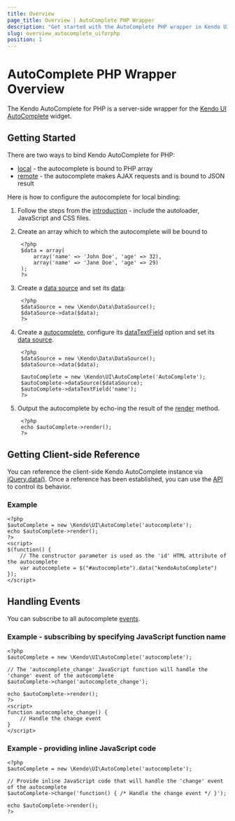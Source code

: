 ```yaml
---
title: Overview
page_title: Overview | AutoComplete PHP Wrapper
description: "Get started with the AutoComplete PHP wrapper in Kendo UI."
slug: overview_autocomplete_uiforphp
position: 1
---
```


# AutoComplete PHP Wrapper Overview

The Kendo AutoComplete for PHP is a server-side wrapper for the [Kendo UI AutoComplete](/api/web/autocomplete) widget.

## Getting Started

There are two ways to bind Kendo AutoComplete for PHP:

* [local](/php/widgets/autocomplete/local-binding) - the autocomplete is bound to PHP array
* [remote](/php/widgets/autocomplete/remote-binding) - the autocomplete makes AJAX requests and is bound to JSON result

Here is how to configure the autocomplete for local binding:

1. Follow the steps from the [introduction](/php/introduction) - include the autoloader, JavaScript and CSS files.
2. Create an array which to which the autocomplete will be bound to

        <?php
        $data = array(
            array('name' => 'John Doe', 'age' => 32),
            array('name' => 'Jane Doe', 'age' => 29)
        );
        ?>
3. Create a [data source](/api/php/Kendo/Data/DataSource) and set its [data](/api/php/Kendo/Data/DataSource#data):

        <?php
        $dataSource = new \Kendo\Data\DataSource();
        $dataSource->data($data);
        ?>
4. Create a [autocomplete](/api/php/Kendo/UI/AutoComplete), configure its [dataTextField](/api/php/Kendo/UI/AutoComplete#datatextfield) option and set its [data source](/api/php/Kendo/UI/AutoComplete#datasource).

        <?php
        $dataSource = new \Kendo\Data\DataSource();
        $dataSource->data($data);

        $autoComplete = new \Kendo\UI\AutoComplete('AutoComplete');
        $autoComplete->dataSource($dataSource);
        $autoComplete->dataTextField('name');
        ?>
5. Output the autocomplete by echo-ing the result of the [render](/api/php/Kendo/UI/Widget#render) method.

        <?php
        echo $autoComplete->render();
        ?>

## Getting Client-side Reference

You can reference the client-side Kendo AutoComplete instance via [jQuery.data()](http://api.jquery.com/jQuery.data/).
Once a reference has been established, you can use the [API](/api/web/autocomplete#methods) to control its behavior.


### Example

    <?php
    $autoComplete = new \Kendo\UI\AutoComplete('autocomplete');
    echo $autoComplete->render();
    ?>
    <script>
    $(function() {
        // The constructor parameter is used as the 'id' HTML attribute of the autocomplete
        var autocomplete = $("#autocomplete").data("kendoAutoComplete")
    });
    </script>

## Handling Events

You can subscribe to all autocomplete [events](/api/web/autocomplete#events).

### Example - subscribing by specifying JavaScript function name

    <?php
    $autoComplete = new \Kendo\UI\AutoComplete('autocomplete');

    // The 'autocomplete_change' JavaScript function will handle the 'change' event of the autocomplete
    $autoComplete->change('autocomplete_change');

    echo $autoComplete->render();
    ?>
    <script>
    function autocomplete_change() {
        // Handle the change event
    }
    </script>

### Example - providing inline JavaScript code

    <?php
    $autoComplete = new \Kendo\UI\AutoComplete('autocomplete');

    // Provide inline JavaScript code that will handle the 'change' event of the autocomplete
    $autoComplete->change('function() { /* Handle the change event */ }');

    echo $autoComplete->render();
    ?>
